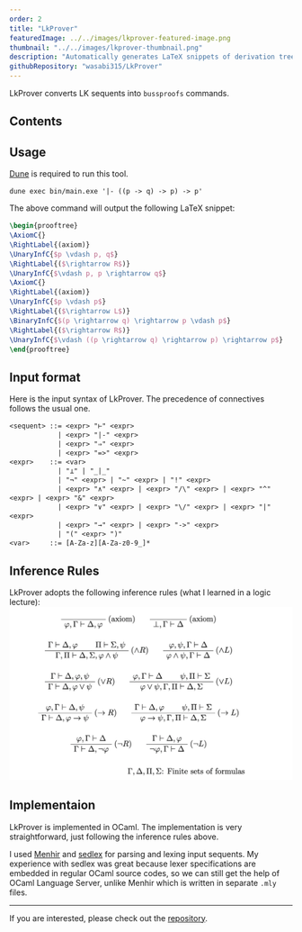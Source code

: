 ```yaml
---
order: 2
title: "LkProver"
featuredImage: ../../images/lkprover-featured-image.png
thumbnail: "../../images/lkprover-thumbnail.png"
description: "Automatically generates LaTeX snippets of derivation trees from LK sequents"
githubRepository: "wasabi315/LkProver"
---
```


LkProver converts LK sequents into `bussproofs` commands.

## Contents

## Usage

[Dune](https://dune.build/) is required to run this tool.

```ansi
dune exec bin/main.exe '|- ((p -> q) -> p) -> p'
```

The above command will output the following LaTeX snippet:

```latex
\begin{prooftree}
\AxiomC{}
\RightLabel{(axiom)}
\UnaryInfC{$p \vdash p, q$}
\RightLabel{($\rightarrow R$)}
\UnaryInfC{$\vdash p, p \rightarrow q$}
\AxiomC{}
\RightLabel{(axiom)}
\UnaryInfC{$p \vdash p$}
\RightLabel{($\rightarrow L$)}
\BinaryInfC{$(p \rightarrow q) \rightarrow p \vdash p$}
\RightLabel{($\rightarrow R$)}
\UnaryInfC{$\vdash ((p \rightarrow q) \rightarrow p) \rightarrow p$}
\end{prooftree}
```

## Input format

Here is the input syntax of LkProver. The precedence of connectives follows the usual one.

```bnf
<sequent> ::= <expr> "⊢" <expr>
            | <expr> "|-" <expr>
            | <expr> "⇒" <expr>
            | <expr> "=>" <expr>
<expr>    ::= <var>
            | "⊥" | "_|_"
            | "¬" <expr> | "~" <expr> | "!" <expr>
            | <expr> "∧" <expr> | <expr> "/\" <expr> | <expr> "^" <expr> | <expr> "&" <expr>
            | <expr> "∨" <expr> | <expr> "\/" <expr> | <expr> "|" <expr>
            | <expr> "→" <expr> | <expr> "->" <expr>
            | "(" <expr> ")"
<var>     ::= [A-Za-z][A-Za-z0-9_]*
```

## Inference Rules

LkProver adopts the following inference rules (what I learned in a logic lecture):
![Inference rules](../../images/inference-rules.png)

## Implementaion

LkProver is implemented in OCaml. The implementation is very straightforward, just following the inference rules above.

I used [Menhir](http://cambium.inria.fr/~fpottier/menhir/) and [sedlex](https://github.com/ocaml-community/sedlex) for parsing and lexing input sequents.
My experience with sedlex was great because lexer specifications are embedded in regular OCaml source codes, so we can still get the help of OCaml Language Server, unlike Menhir which is written in separate `.mly` files.

---

If you are interested, please check out the [repository](https://github.com/wasabi315/LkProver).
